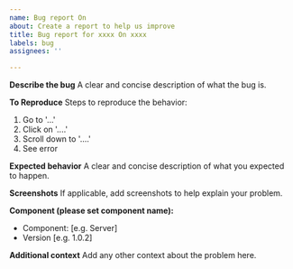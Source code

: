 ```yaml
---
name: Bug report On
about: Create a report to help us improve
title: Bug report for xxxx On xxxx
labels: bug
assignees: ''

---
```


**Describe the bug**
A clear and concise description of what the bug is.

**To Reproduce**
Steps to reproduce the behavior:
1. Go to '...'
2. Click on '....'
3. Scroll down to '....'
4. See error

**Expected behavior**
A clear and concise description of what you expected to happen.

**Screenshots**
If applicable, add screenshots to help explain your problem.

**Component (please set component name):**
 - Component: [e.g. Server]
 - Version [e.g. 1.0.2]

**Additional context**
Add any other context about the problem here.
